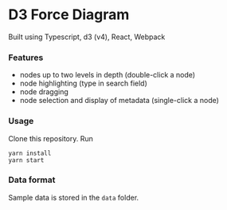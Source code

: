 # D3 Force Diagram

Built using Typescript, d3 (v4), React, Webpack

### Features
-   nodes up to two levels in depth (double-click a node)
-   node highlighting (type in search field)
-   node dragging
-   node selection and display of metadata (single-click a node)

### Usage
Clone this repository. Run
```
yarn install
yarn start
```

### Data format
Sample data is stored in the `data` folder.
